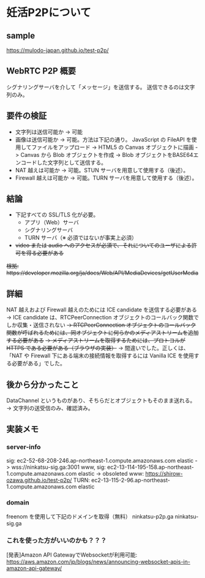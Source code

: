 # 妊活P2Pについて

## sample
https://mulodo-japan.github.io/test-p2p/

## WebRTC P2P 概要
シグナリングサーバを介して「メッセージ」を送信する。
送信できるのは文字列のみ。

## 要件の検証
- 文字列は送信可能か -> 可能
- 画像は送信可能か   -> 可能。方法は下記の通り。
  JavaScript の FileAPI を使用してファイルをアップロード
	-> HTML5 の Canvas オブジェクトに描画
  -> Canvas から Blob オブジェクトを作成
  -> Blob オブジェクトをBASE64エンコードした文字列として送信する。
- NAT 越えは可能か -> 可能。STUN サーバを用意して使用する（後述）。
- Firewall 越えは可能か -> 可能。TURN サーバを用意して使用する（後述）。

## 結論
- 下記すべての SSL/TLS 化が必要。
  - アプリ（Web）サーバ
  - シグナリングサーバ
  - TURN サーバ（※ 必須ではないが事実上必須）
- <strike>video または audio へのアクセスが必須で、それについてのユーザによる許可を得る必要がある</strike>
<strike>
根拠: https://developer.mozilla.org/ja/docs/Web/API/MediaDevices/getUserMedia
</strike>

## 詳細
NAT 越えおよび Firewall 越えのためには ICE candidate を送信する必要がある
-> ICE candidate は、RTCPeerConnection オブジェクトのコールバック関数でしか収集・送信されない
<strike>-> RTCPeerConnection オブジェクトのコールバック関数が呼ばれるためには、同オブジェクトに何らかのメディアストリームを追加する必要がある</strike>
<strike>-> メディアストリームを取得するためには、プロトコルが HTTPS である必要がある（ブラウザの実装）</strike>
-> 間違いでした。正しくは、「NAT や Firewall 下にある端末の接続情報を取得するには Vanilla ICE を使用する必要がある」でした。

## 後から分かったこと
DataChannel というものがあり、そちらだとオブジェクトもそのまま送れる。
-> 文字列の送受信のみ、確認済み。

## 実装メモ
### server-info
sig:      ec2-52-68-208-246.ap-northeast-1.compute.amazonaws.com  elastic -> wss://ninkatsu-sig.ga:3001
www, sig: ec2-13-114-195-158.ap-northeast-1.compute.amazonaws.com elastic -> obsoleted
www:      https://shirow-ozawa.github.io/test-p2p/
TURN:     ec2-13-115-2-96.ap-northeast-1.compute.amazonaws.com    elastic

### domain
freenom を使用して下記のドメインを取得（無料）
ninkatsu-p2p.ga
ninkatsu-sig.ga

### これを使った方がいいのかも？？？
[発表]Amazon API GatewayでWebsocketが利用可能: https://aws.amazon.com/jp/blogs/news/announcing-websocket-apis-in-amazon-api-gateway/
